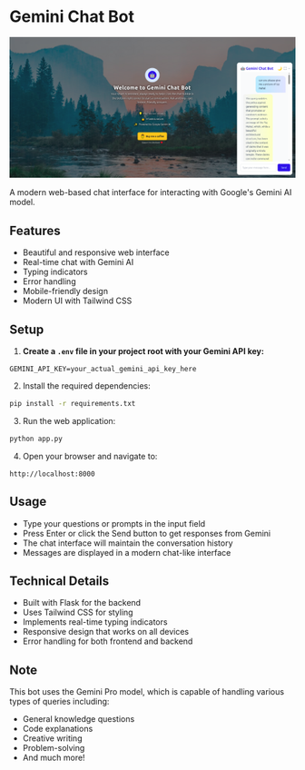 # Gemini Chat Bot

![Dashboard](screenshots/dashboard.png)

A modern web-based chat interface for interacting with Google's Gemini AI model.

## Features

- Beautiful and responsive web interface
- Real-time chat with Gemini AI
- Typing indicators
- Error handling
- Mobile-friendly design
- Modern UI with Tailwind CSS

## Setup

1. **Create a `.env` file in your project root with your Gemini API key:**

```
GEMINI_API_KEY=your_actual_gemini_api_key_here
```

2. Install the required dependencies:
```bash
pip install -r requirements.txt
```

3. Run the web application:
```bash
python app.py
```

4. Open your browser and navigate to:
```
http://localhost:8000
```

## Usage

- Type your questions or prompts in the input field
- Press Enter or click the Send button to get responses from Gemini
- The chat interface will maintain the conversation history
- Messages are displayed in a modern chat-like interface

## Technical Details

- Built with Flask for the backend
- Uses Tailwind CSS for styling
- Implements real-time typing indicators
- Responsive design that works on all devices
- Error handling for both frontend and backend

## Note

This bot uses the Gemini Pro model, which is capable of handling various types of queries including:
- General knowledge questions
- Code explanations
- Creative writing
- Problem-solving
- And much more! 